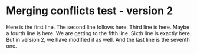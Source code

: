 # Merging conflicts test - version 2
Here is the first line.
The second line follows here.
Third line is here.
Maybe a fourth line is here.
We are getting to the fifth line.
Sixth line is exactly here. But in version 2, we have  modified it as well.
And the last line is the seventh one.
